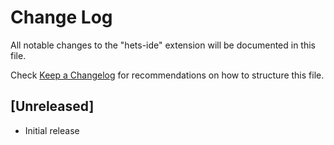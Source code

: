 # Change Log

All notable changes to the "hets-ide" extension will be documented in this file.

Check [Keep a Changelog](http://keepachangelog.com/) for recommendations on how to structure this file.

## [Unreleased]

- Initial release